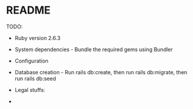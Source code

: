 # README

TODO:

* Ruby version 2.6.3

* System dependencies - Bundle the required gems using Bundler

* Configuration

* Database creation - Run rails db:create, then run rails db:migrate, then run rails db:seed

* Legal stuffs:

* 
